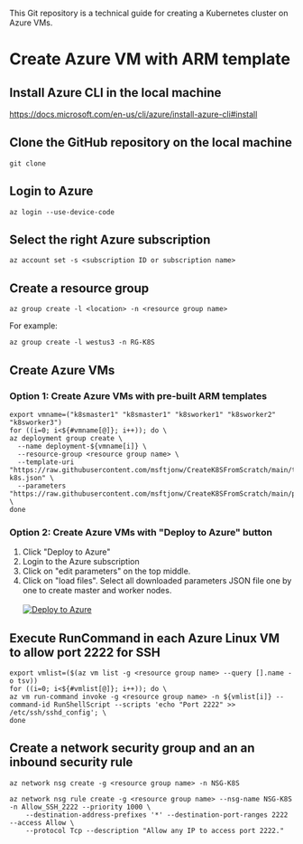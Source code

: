 This Git repository is a technical guide for creating a Kubernetes cluster on Azure VMs.

# Create Azure VM with ARM template <br/>

## Install Azure CLI in the local machine
https://docs.microsoft.com/en-us/cli/azure/install-azure-cli#install

## Clone the GitHub repository on the local machine
```
git clone 
```

## Login to Azure
```
az login --use-device-code
```

## Select the right Azure subscription
```
az account set -s <subscription ID or subscription name>
```

## Create a resource group
```
az group create -l <location> -n <resource group name>
```
For example:
```
az group create -l westus3 -n RG-K8S
```
## Create Azure VMs
### Option 1: Create Azure VMs with pre-built ARM templates
```
export vmname=("k8smaster1" "k8smaster1" "k8sworker1" "k8sworker2" "k8sworker3")
for ((i=0; i<${#vmname[@]}; i++)); do \
az deployment group create \
  --name deployment-${vmname[i]} \
  --resource-group <resource group name> \
  --template-uri "https://raw.githubusercontent.com/msftjonw/CreateK8SFromScratch/main/template-k8s.json" \
  --parameters "https://raw.githubusercontent.com/msftjonw/CreateK8SFromScratch/main/parameters-${vmname[i]}.json"; \
done
```

### Option 2: Create Azure VMs with "Deploy to Azure" button
1. Click "Deploy to Azure"
2. Login to the Azure subscription
3. Click on "edit parameters" on the top middle.
4. Click on "load files". Select all downloaded parameters JSON file one by one to create master and worker nodes. <br/><br/>
[![Deploy to Azure](https://aka.ms/deploytoazurebutton)](https://portal.azure.com/#create/Microsoft.Template/uri/https%3A%2F%2Fraw.githubusercontent.com%2Fmsftjonw%2FCreateK8SFromScratch%2Fmain%2Ftemplate-k8s.json)

## Execute RunCommand in each Azure Linux VM to allow port 2222 for SSH
```
export vmlist=($(az vm list -g <resource group name> --query [].name -o tsv))
for ((i=0; i<${#vmlist[@]}; i++)); do \
az vm run-command invoke -g <resource group name> -n ${vmlist[i]} --command-id RunShellScript --scripts 'echo "Port 2222" >> /etc/ssh/sshd_config'; \
done
```

## Create a network security group and an an inbound security rule
```
az network nsg create -g <resource group name> -n NSG-K8S
```
```
az network nsg rule create -g <resource group name> --nsg-name NSG-K8S -n Allow_SSH_2222 --priority 1000 \
    --destination-address-prefixes '*' --destination-port-ranges 2222 --access Allow \
    --protocol Tcp --description "Allow any IP to access port 2222."
```
